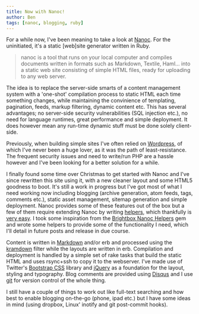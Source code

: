 ```yaml
---
title: Now with Nanoc!
author: Ben
tags: [nanoc, blogging, ruby]
---
```

For a while now, I've been meaning to take a look at [Nanoc](http://nanoc.stoneship.org/). For the uninitiated, it's a static [web]site generator written in Ruby.

> nanoc is a tool that runs on your local computer and compiles documents written in formats such as Markdown, Textile, Haml… into a static web site consisting of simple HTML files, ready for uploading to any web server.

The idea is to replace the server-side smarts of a content management system with a 'one-shot' compilation process to static HTML each time something changes, while maintaining the convinience of templating, pagination, feeds, markup filtering, dynamic content etc. This has several advantages; no server-side security vulnerabilities (SQL injection etc.), no need for language runtimes, great performance and simple deployment. It does however mean any run-time dynamic stuff must be done solely client-side.

Previously, when building simple sites I've often relied on [Wordpress](http://wordpress.org/), of which I've never been a huge lover, as it was the path of least-resistance. The frequent security issues and need to write/run PHP are a hassle however and I've been looking for a better solution for a while.

 I finally found some time over Christmas to get started with Nanoc and I've since rewritten this site using it, with a new cleaner layout and some HTML5 goodness to boot. It's still a work in progress but I've got most of what I need working now including blogging (archive generation, atom feeds, tags, comments etc.), static asset management, sitemap generation and simple deployment. Nanoc provides some of these features out of the box but a few of them require extending Nanoc by writing [helpers](http://nanoc.stoneship.org/docs/4-basic-concepts/#helpers "Nanoc helpers"), which thankfully is [very easy](http://nanoc.stoneship.org/docs/5-advanced-concepts/#writing-helpers "Writing Nanoc helpers"). I took some inspiration from the [Brightbox Nanoc Helpers](https://github.com/brightbox/brightbox-nanoc-helpers) gem and wrote some helpers to provide some of the functionality I need, which I'll detail in future posts and release in due course.

 Content is written in [Markdown](http://daringfireball.net/projects/markdown/) and/or erb and processed using the [kramdown](http://kramdown.rubyforge.org) filter while the layouts are written in erb. Compilation and deployment is handled by a simple set of rake tasks that build the static HTML and uses rsync+ssh to copy it to the webserver. I've made use of Twitter's [Bootstrap CSS](http://twitter.github.com/bootstrap/) library and [jQuery](http://jquery.com/) as a foundation for the layout, styling and typography. Blog comments are provided using [Disqus](http://disqus.com) and I use [git](http://git-scm.com/) for version control of the whole thing.

 I still have a couple of things to work out like full-text searching and how best to enable blogging on-the-go (phone, ipad etc.) but I have some ideas in mind (using dropbox, Linux' inotify and git post-commit hooks).